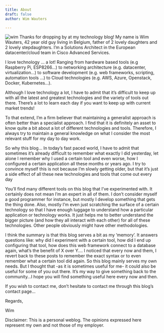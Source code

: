 ```yaml
---
title: About
draft: false
author: Wim Wauters

---
```

![wim](/images/wim_cartoon.png#floatright)
Thanks for dropping by at my technology blog! My name is Wim Wauters, 42 year old guy living in Belgium, father of 2 lovely daughters and 2 lovely stepdaughters. I’m a Solutions Architect in the European datacenter/cloud team in Cisco Advanced Services.

I love technology … a lot! Ranging from hardware based tools (e.g Raspberry Pi, ESP8266…) to networking architecture (e.g. datacenter, virtualization…) to software development (e.g. web frameworks, scripting, automation tools …) to Cloud technologies (e.g. AWS, Azure, Openstack, Docker, Kubernetes…). 

Although I love technology a lot, I have to admit that it’s difficult to keep up with all the latest and greatest technologies and the variety of tools out there. There’s a lot to learn each day if you want to keep up with current market trends!

To that extend, I’m a firm believer that maintaining a generalist approach is often better than a specialist approach. I find that it is definitely an asset to know quite a bit about a lot of different technologies and tools. Therefore, I always try to maintain a general knowledge on what I consider the most relevant stuff for my day to day work.



So why this blog… In today’s fast paced world, I have to admit that sometimes it’s already difficult to remember what exactly I did yesterday, let alone I remember why I used a certain tool and even worse, how I configured a certain application all these months or years ago. I try to convince myself this is not because I’m slowly getting older, but that it’s just a side effect of all these new technologies and tools that come out every day

You’ll find many different tools on this blog that I’ve experimented with. It certainly does not mean I’m an expert in all of them. I don’t consider myself a good programmer for instance, but mostly I develop something that gets the thing done. Also, mostly I’m even just scratching the surface of a certain technology so that I have enough luggage to understand how a particular application or technology works. It just helps me to better understand the bigger picture (and how they all interact with each other) for all of these technologies. Other people obviously might have other methodologies.

I think the summary is that this blog serves a bit as my ‘memory’. It answers questions like: why did I experiment with a certain tool, how did I end up configuring that tool, how does this web framework connect to a database again, what’s the benefit of X over Y…. I noticed that every now and them, I revert back to these posts to remember the exact syntax or to even remember what a certain tool did again. So this blog mainly serves my own needs. But I thought that -as it is sometimes useful for me- it could also be useful for some of you out there. It’s my way to give something back to the community…I hope you will find something useful here every now and then.

If you wish to contact me, don’t hesitate to contact me through this blog’s contact page…

Regards,

Wim

Disclaimer: This is a personal weblog. The opinions expressed here represent my own and not those of my employer.

